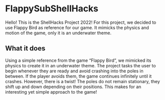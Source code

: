 # FlappySubShellHacks
Hello! This is the ShellHacks Project 2022!
For this project, we decided to use Flappy Bird as reference for our game. It mimicks the physics and motion of the game, only it is an underwater theme.

## What it does
Using a simple reference from the game “Flappy Bird”, we mimicked its physics to create it in an underwater theme. 
The project tasks the user to begin whenever they are ready and avoid crashing into the poles in between. 
If the player avoids them, the game continues infinitely until it crashes. However, there is a twist!
The poles do not remain stationary, they shift up and down depending on their positions. 
This makes for an interesting yet simple approach to the game!

